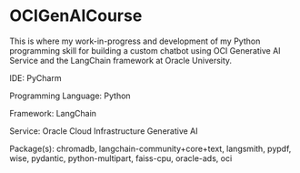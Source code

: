 # OCIGenAICourse
This is where my work-in-progress and development of my Python programming skill for building a custom chatbot using OCI Generative AI Service and the LangChain framework at Oracle University.

IDE: PyCharm

Programming Language: Python

Framework: LangChain

Service: Oracle Cloud Infrastructure Generative AI

Package(s): chromadb, langchain-community+core+text, langsmith, pypdf, wise, pydantic, python-multipart, faiss-cpu, oracle-ads, oci
